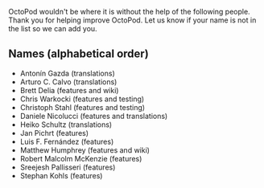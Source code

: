 OctoPod wouldn't be where it is without the help of the following people. Thank you for helping improve OctoPod. Let us know if your name is not in the list so we can add you.

## Names (alphabetical order)

* Antonín Gazda (translations)
* Arturo C. Calvo (translations)
* Brett Delia (features and wiki)
* Chris Warkocki (features and testing)
* Christoph Stahl (features and testing)
* Daniele Nicolucci (features and translations)
* Heiko Schultz (translations)
* Jan Pichrt (features)
* Luis F. Fernández (features)
* Matthew Humphrey (features and wiki)
* Robert Malcolm McKenzie (features)
* Sreejesh Pallisseri (features)
* Stephan Kohls (features)
